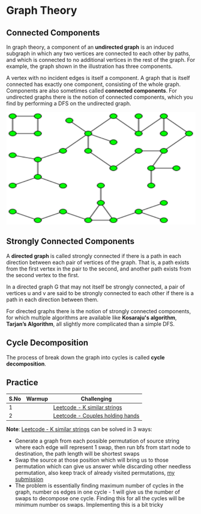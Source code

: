 # Graph Theory

## Connected Components

In graph theory, a component of an **undirected graph** is an induced subgraph in which any two vertices are connected to each other by paths, and which is connected to no additional vertices in the rest of the graph. For example, the graph shown in the illustration has three components.

A vertex with no incident edges is itself a component. A graph that is itself connected has exactly one component, consisting of the whole graph. Components are also sometimes called **connected components**. For undirected graphs there is the notion of connected components, which you find by performing a DFS on the undirected graph.

<img src="https://github.com/gauxs/cp/blob/master/media/images/component_graph.png?raw=true" width="600" height="300">

## Strongly Connected Components

A **directed graph** is called strongly connected if there is a path in each direction between each pair of vertices of the graph. That is, a path exists from the first vertex in the pair to the second, and another path exists from the second vertex to the first.

In a directed graph G that may not itself be strongly connected, a pair of vertices u and v are said to be strongly connected to each other if there is a path in each direction between them.

For directed graphs there is the notion of strongly connected components, for which multiple algorithms are available like **Kosaraju's algorithm**, **Tarjan’s Algorithm**, all slightly more complicated than a simple DFS.

## Cycle Decomposition

The process of break down the graph into cycles is called **cycle decomposition**.

## Practice

| **S.No** | **Warmup** | **Challenging**                                                                          |
| -------- | ---------- | ---------------------------------------------------------------------------------------- |
| 1        |            | [Leetcode - K similar strings](https://leetcode.com/problems/k-similar-strings)          |
| 2        |            | [Leetcode - Couples holding hands](https://leetcode.com/problems/couples-holding-hands/) |

**Note**: [Leetcode - K similar strings](https://leetcode.com/problems/k-similar-strings) can be solved in 3 ways:

- Generate a graph from each possible permutation of source string where each edge will represent 1 swap, then run bfs from start node to destination, the path length will be shortest swaps
- Swap the source at those position which will bring us to those permutation which can give us answer while discarding other needless permutation, also keep track of already visited permutations, [my submission](https://leetcode.com/submissions/detail/678713606/)
- The problem is essentially finding maximum number of cycles in the graph, number os edges in one cycle - 1 will give us the number of swaps to decompose one cycle. Finding this for all the cycles will be minimum number os swaps. Implementing this is a bit tricky

